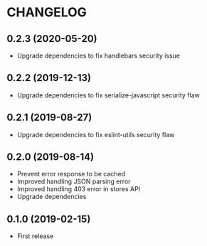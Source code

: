# CHANGELOG

## 0.2.3 (2020-05-20)

- Upgrade dependencies to fix handlebars security issue

## 0.2.2 (2019-12-13)

- Upgrade dependencies to fix serialize-javascript security flaw

## 0.2.1 (2019-08-27)

- Upgrade dependencies to fix eslint-utils security flaw

## 0.2.0 (2019-08-14)

- Prevent error response to be cached
- Improved handling JSON parsing error
- Improved handling 403 error in stores API
- Upgrade dependencies

## 0.1.0 (2019-02-15)

- First release
